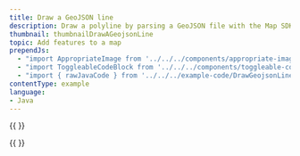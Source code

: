 ```yaml
---
title: Draw a GeoJSON line
description: Draw a polyline by parsing a GeoJSON file with the Map SDK.
thumbnail: thumbnailDrawAGeojsonLine
topic: Add features to a map
prependJs:
  - "import AppropriateImage from '../../../components/appropriate-image'"
  - "import ToggleableCodeBlock from '../../../components/toggleable-code-block'"
  - "import { rawJavaCode } from '../../../example-code/DrawGeojsonLineActivity.js'"
contentType: example
language:
- Java
---
```


{{
  <AppropriateImage imageId="exampleDrawGeojsonALine" />
}}

<!-- Any notes about this example would go here.  -->

{{
  <ToggleableCodeBlock
    java={rawJavaCode}
  />
}}
